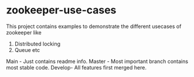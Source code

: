 # zookeeper-use-cases
This project contains examples to demonstrate the different usecases of zookeeper like 
1. Distributed locking
2.  Queue etc

Main - Just contains readme info. 
Master - Most important branch contains most stable code. 
Develop- All features first merged here.
